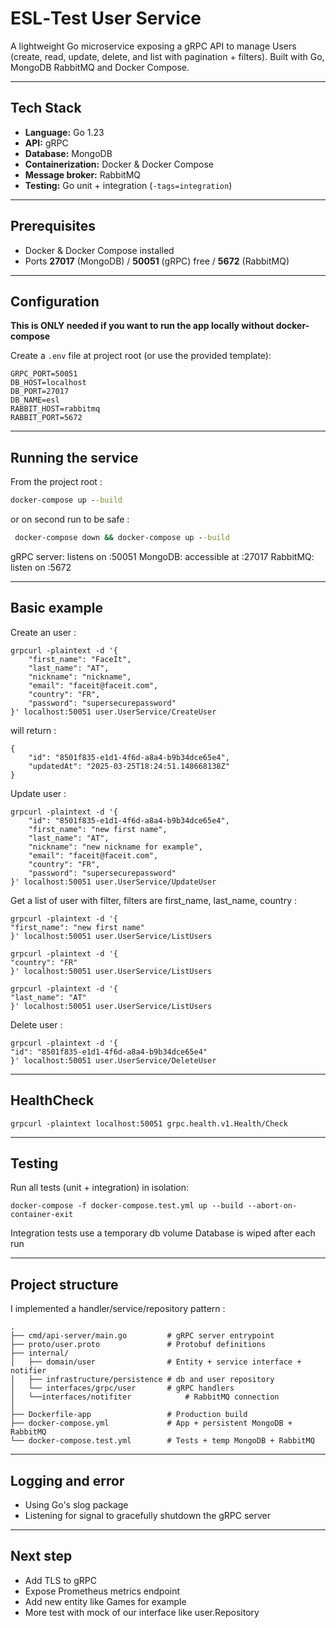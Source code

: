 # ESL‑Test User Service

A lightweight Go microservice exposing a gRPC API to manage Users (create, read, update, delete, and list with pagination + filters). 
Built with Go, MongoDB RabbitMQ and Docker Compose.

---

## Tech Stack

- **Language:** Go 1.23
- **API:** gRPC
- **Database:** MongoDB
- **Containerization:** Docker & Docker Compose
- **Message broker:** RabbitMQ
- **Testing:** Go unit + integration (`-tags=integration`)

---

## Prerequisites

- Docker & Docker Compose installed
- Ports **27017** (MongoDB) / **50051** (gRPC) free / **5672** (RabbitMQ)

---

## Configuration


**This is ONLY needed if you want to run the app locally without docker-compose**

Create a `.env` file at project root (or use the provided template):

```env
GRPC_PORT=50051
DB_HOST=localhost
DB_PORT=27017
DB_NAME=esl
RABBIT_HOST=rabbitmq
RABBIT_PORT=5672
```

---

## Running the service
From the project root :

```cmd 
docker-compose up --build
```
or on second run to be safe :

```cmd 
 docker-compose down && docker-compose up --build
```

gRPC server: listens on :50051
MongoDB: accessible at :27017
RabbitMQ: listen on :5672

---

## Basic example

Create an user :
```create
grpcurl -plaintext -d '{
    "first_name": "FaceIt",
    "last_name": "AT",
    "nickname": "nickname",
    "email": "faceit@faceit.com",
    "country": "FR",
    "password": "supersecurepassword" 
}' localhost:50051 user.UserService/CreateUser
```

will return :
```
{
    "id": "8501f835-e1d1-4f6d-a8a4-b9b34dce65e4",
    "updatedAt": "2025-03-25T18:24:51.148668138Z"
}
```

Update user :
```update
grpcurl -plaintext -d '{
    "id": "8501f835-e1d1-4f6d-a8a4-b9b34dce65e4",
    "first_name": "new first name",
    "last_name": "AT",
    "nickname": "new nickname for example",
    "email": "faceit@faceit.com",
    "country": "FR",
    "password": "supersecurepassword" 
}' localhost:50051 user.UserService/UpdateUser
```

Get a list of user with filter, filters are first_name, last_name, country :
```
grpcurl -plaintext -d '{
"first_name": "new first name"
}' localhost:50051 user.UserService/ListUsers
```

```
grpcurl -plaintext -d '{
"country": "FR"
}' localhost:50051 user.UserService/ListUsers
```

```
grpcurl -plaintext -d '{
"last_name": "AT"
}' localhost:50051 user.UserService/ListUsers
```

Delete user :
```
grpcurl -plaintext -d '{
"id": "8501f835-e1d1-4f6d-a8a4-b9b34dce65e4"
}' localhost:50051 user.UserService/DeleteUser
```



---

## HealthCheck

```ht
grpcurl -plaintext localhost:50051 grpc.health.v1.Health/Check
```

---

## Testing
Run all tests (unit + integration) in isolation:
```test
docker-compose -f docker-compose.test.yml up --build --abort-on-container-exit
```
Integration tests use a temporary db volume
Database is wiped after each run

---

## Project structure
I implemented a handler/service/repository pattern :

```
.
├── cmd/api-server/main.go         # gRPC server entrypoint
├── proto/user.proto               # Protobuf definitions
├── internal/
│   ├── domain/user                # Entity + service interface + notifier
│   ├── infrastructure/persistence # db and user repository
│   └── interfaces/grpc/user       # gRPC handlers
│   └──interfaces/notifiter            # RabbitMQ connection
│
├── Dockerfile-app                 # Production build
├── docker-compose.yml             # App + persistent MongoDB + RabbitMQ
└── docker-compose.test.yml        # Tests + temp MongoDB + RabbitMQ
```

---

## Logging and error
- Using Go's slog package
- Listening for signal to gracefully shutdown the gRPC server

---

## Next step
- Add TLS to gRPC
- Expose Prometheus metrics endpoint
- Add new entity like Games for example
- More test with mock of our interface like user.Repository